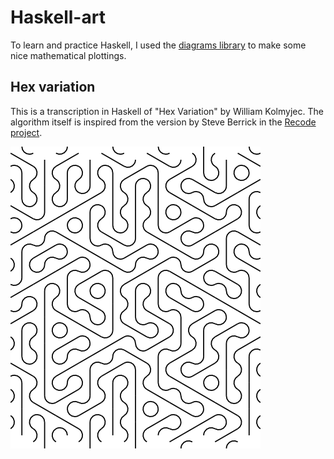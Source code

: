 # Haskell-art

To learn and practice Haskell, I used the [diagrams
library](http://projects.haskell.org/diagrams/) to make some nice mathematical
plottings. 

## Hex variation

This is a transcription in Haskell of "Hex Variation" by William Kolmyjec. 
The algorithm itself is inspired from the version by Steve Berrick in the
[Recode project](http://recodeproject.com/artwork/v3n4hex-variation).

![Hex variation](hexVariation_small.png)

